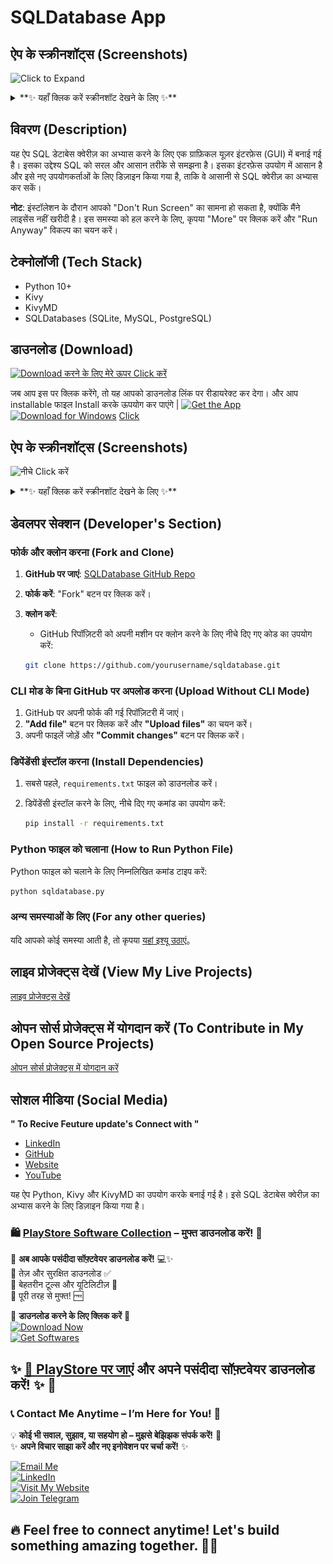 
# SQLDatabase App

## ऐप के स्क्रीनशॉट्स (Screenshots)
![Click to Expand](https://img.shields.io/badge/Click%20to%20Expand-Click%20Below-blue?style=for-the-badge&logo=appveyor)
<details>
  <summary>
    **✨ यहाँ क्लिक करें स्क्रीनशॉट देखने के लिए ✨**  
  </summary>
  
  ![Screenshot 1](https://github.com/mishra9759harshit/SQL-DATABASE/blob/main/Screenshot's/1%20(1).png?raw=true)
  ![Screenshot 2](https://github.com/mishra9759harshit/SQL-DATABASE/blob/main/Screenshot's/1%20(2).png?raw=true)
  ![Screenshot 3](https://github.com/mishra9759harshit/SQL-DATABASE/blob/main/Screenshot's/1%20(3).png?raw=true)
  ![Screenshot 4](https://github.com/mishra9759harshit/SQL-DATABASE/blob/main/Screenshot's/1%20(4).png?raw=true)
</details>



## विवरण (Description)
यह ऐप SQL डेटाबेस क्वेरीज़ का अभ्यास करने के लिए एक ग्राफ़िकल यूज़र इंटरफ़ेस (GUI) में बनाई गई है। इसका उद्देश्य SQL को सरल और आसान तरीके से समझना है। इसका इंटरफ़ेस उपयोग में आसान है और इसे नए उपयोगकर्ताओं के लिए डिज़ाइन किया गया है, ताकि वे आसानी से SQL क्वेरीज़ का अभ्यास कर सकें।

**नोट**: 
इंस्टॉलेशन के दौरान आपको "Don't Run Screen" का सामना हो सकता है, क्योंकि मैंने लाइसेंस नहीं खरीदी है। इस समस्या को हल करने के लिए, कृपया "More" पर क्लिक करें और "Run Anyway" विकल्प का चयन करें।

## टेक्नोलॉजी (Tech Stack)
- Python 10+
- Kivy
- KivyMD
- SQLDatabases (SQLite, MySQL, PostgreSQL)

## डाउनलोड (Download)
<a href="https://playstoreapp.vercel.app/pages/App-1.html">
    <img src="https://img.shields.io/badge/Download-Download करने के लिए मेरे ऊपर Click करें-black?style=for-the-badge&logo=windows" alt="Download करने के लिए मेरे ऊपर Click करें ">
</a>


जब आप इस पर क्लिक करेंगे, तो यह आपको डाउनलोड लिंक पर रीडायरेक्ट कर देगा। और आप installable फाइल Install करके ऊपयोग कर पाएंगे |
[![Get the App](https://img.shields.io/badge/Get%20the%20App-Download-red?style=for-the-badge)](https://playstoreapp.vercel.app/pages/App-1.html)
[![Download for Windows](https://img.shields.io/badge/Download%20for-Windows-blue?style=for-the-badge&logo=windows&logoColor=white)](https://playstoreapp.vercel.app/pages/App-1.html)
[Click](https://playstoreapp.vercel.app/pages/App-1.html)

## ऐप के स्क्रीनशॉट्स (Screenshots)
![नीचे Click करें ](https://img.shields.io/badge/नीचे%20click%20करें-Click%20Below-blue?style=for-the-badge&logo=appveyor)
<details>
  <summary>
    **✨ यहाँ क्लिक करें स्क्रीनशॉट देखने के लिए ✨**  
  </summary>
  
  ![Screenshot 1](https://github.com/mishra9759harshit/SQL-DATABASE/blob/main/Screenshot's/1%20(1).png?raw=true)
  ![Screenshot 2](https://github.com/mishra9759harshit/SQL-DATABASE/blob/main/Screenshot's/1%20(2).png?raw=true)
  ![Screenshot 3](https://github.com/mishra9759harshit/SQL-DATABASE/blob/main/Screenshot's/1%20(3).png?raw=true)
  ![Screenshot 4](https://github.com/mishra9759harshit/SQL-DATABASE/blob/main/Screenshot's/1%20(4).png?raw=true)
</details>

## डेवलपर सेक्शन (Developer's Section)

### फोर्क और क्लोन करना (Fork and Clone)
1. **GitHub पर जाएं**: [SQLDatabase GitHub Repo](https://github.com/mishra9759harshit/SQL-DATABASE)
2. **फोर्क करें**: "Fork" बटन पर क्लिक करें।
3. **क्लोन करें**: 
   - GitHub रिपॉज़िटरी को अपनी मशीन पर क्लोन करने के लिए नीचे दिए गए कोड का उपयोग करें:

   ```bash
   git clone https://github.com/yourusername/sqldatabase.git
   ```

### CLI मोड के बिना GitHub पर अपलोड करना (Upload Without CLI Mode)
1. GitHub पर अपनी फोर्क की गई रिपॉज़िटरी में जाएं।
2. **"Add file"** बटन पर क्लिक करें और **"Upload files"** का चयन करें।
3. अपनी फाइलें जोड़ें और **"Commit changes"** बटन पर क्लिक करें।

### डिपेंडेंसी इंस्टॉल करना (Install Dependencies)
1. सबसे पहले, `requirements.txt` फाइल को डाउनलोड करें।
2. डिपेंडेंसी इंस्टॉल करने के लिए, नीचे दिए गए कमांड का उपयोग करें:

   ```bash
   pip install -r requirements.txt
   ```

### Python फाइल को चलाना (How to Run Python File)
Python फाइल को चलाने के लिए निम्नलिखित कमांड टाइप करें:

```bash
python sqldatabase.py
```

### अन्य समस्याओं के लिए (For any other queries)
यदि आपको कोई समस्या आती है, तो कृपया [यहां इश्यू उठाएं](https://github.com/mishra9759harshit/SQL-DATABASE/issues)。

## लाइव प्रोजेक्ट्स देखें (View My Live Projects)
[लाइव प्रोजेक्ट्स देखें](https://mishraharshit.vercel.app/live.html)

## ओपन सोर्स प्रोजेक्ट्स में योगदान करें (To Contribute in My Open Source Projects)
[ओपन सोर्स प्रोजेक्ट्स में योगदान करें](https://mishraharshit.vercel.app/github.html)

## सोशल मीडिया (Social Media)
  **" To Recive Feuture update's Connect with "**
- [LinkedIn](https://www.linkedin.com/in/harshit-mishra-mr-robot)
- [GitHub](https://github.com/mishra9759harshit)
- [Website](https://mishraharshit.vercel.app)
- [YouTube](https://www.youtube.com/channel/UCtETkLhy-BJT4p3WWOwSLWA)

यह ऐप Python, Kivy और KivyMD का उपयोग करके बनाई गई है। इसे SQL डेटाबेस क्वेरीज़ का अभ्यास करने के लिए डिज़ाइन किया गया है। 

### **🛍️ [PlayStore Software Collection](https://playstoreapp.vercel.app) – मुफ्त डाउनलोड करें! 🚀**  

📢 **अब आपके पसंदीदा सॉफ़्टवेयर डाउनलोड करें!** 💻✨  
🔹 तेज़ और सुरक्षित डाउनलोड ✅  
🔹 बेहतरीन टूल्स और यूटिलिटीज़ 🔧  
🔹 पूरी तरह से मुफ्त! 🆓  

🔽 **डाउनलोड करने के लिए क्लिक करें** 🔽  
[![Download Now](https://img.shields.io/badge/Visit%20Now-PlayStore-blue?style=for-the-badge&logo=windows)](https://playstoreapp.vercel.app)  
[![Get Softwares](https://img.shields.io/badge/Get%20Softwares-Now-green?style=for-the-badge&logo=download)](https://playstoreapp.vercel.app)  

✨ **[🔗 PlayStore पर जाएं](https://playstoreapp.vercel.app) और अपने पसंदीदा सॉफ़्टवेयर डाउनलोड करें!** ✨ 🚀
---
### **📞 Contact Me Anytime – I’m Here for You! 💬**  

💡 **कोई भी सवाल, सुझाव, या सहयोग हो – मुझसे बेझिझक संपर्क करें!** 🚀  
✨ **अपने विचार साझा करें और नए इनोवेशन पर चर्चा करें!** ✨  

[![Email Me](https://img.shields.io/badge/Email-mishra9759harshit@gmail.com-red?style=for-the-badge&logo=gmail)](mailto:mishra9759harshit@gmail.com)  
[![LinkedIn](https://img.shields.io/badge/Connect%20on-LinkedIn-blue?style=for-the-badge&logo=linkedin)](https://www.linkedin.com/in/harshit-mishra-mr-robot)  
[![Visit My Website](https://img.shields.io/badge/Visit%20My-Website-purple?style=for-the-badge&logo=vercel)](https://mishraharshit.vercel.app)  
[![Join Telegram](https://img.shields.io/badge/Join%20Me%20on-Telegram-blue?style=for-the-badge&logo=telegram)](https://t.me/+wkVCO1ISxg9jYzc1)  

🔥 **Feel free to connect anytime! Let's build something amazing together.** 🚀💡
---
